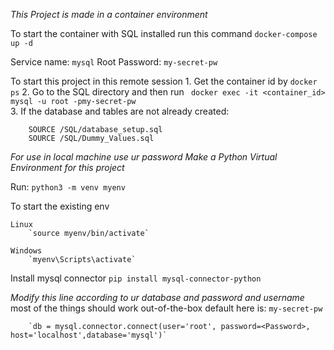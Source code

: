*This Project is made in a container environment*

To start the container with SQL installed run this command
`docker-compose up -d`

Service name: `mysql`
Root Password: `my-secret-pw`

To start this project in this remote session
    1. Get the container id by
    ```
        docker ps
    ```
    2. Go to the SQL directory and then run
    ```
    docker exec -it <container_id> mysql -u root -pmy-secret-pw```  
    3. If the database and tables are not already created:
        
        SOURCE /SQL/database_setup.sql
        SOURCE /SQL/Dummy_Values.sql
*For use in local machine use ur password*
*Make a Python Virtual Environment for this project*

Run: `python3 -m venv myenv`


To start the existing env
    
    Linux 
        `source myenv/bin/activate`
    
    Windows
        `myenv\Scripts\activate`


Install mysql connector 
        `pip install mysql-connector-python`


_Modify this line according to ur database and password and username_
most of the things should work out-of-the-box
default here is: `my-secret-pw`

        `db = mysql.connector.connect(user='root', password=<Password>, host='localhost',database='mysql')`


